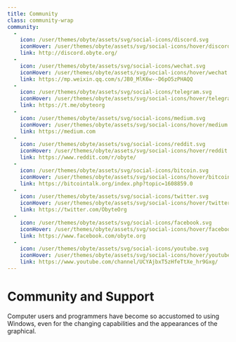 ```yaml
---
title: Community
class: community-wrap
community:
  -
    icon: /user/themes/obyte/assets/svg/social-icons/discord.svg
    iconHover: /user/themes/obyte/assets/svg/social-icons/hover/discord.svg
    link: http://discord.obyte.org/
  -
    icon: /user/themes/obyte/assets/svg/social-icons/wechat.svg
    iconHover: /user/themes/obyte/assets/svg/social-icons/hover/wechat.svg
    link: https://mp.weixin.qq.com/s/JB0_MlK6w--D6pO5zPHAQQ
  -
    icon: /user/themes/obyte/assets/svg/social-icons/telegram.svg
    iconHover: /user/themes/obyte/assets/svg/social-icons/hover/telegram.svg
    link: https://t.me/obyteorg
  -
    icon: /user/themes/obyte/assets/svg/social-icons/medium.svg
    iconHover: /user/themes/obyte/assets/svg/social-icons/hover/medium.svg
    link: https://medium.com
  -
    icon: /user/themes/obyte/assets/svg/social-icons/reddit.svg
    iconHover: /user/themes/obyte/assets/svg/social-icons/hover/reddit.svg
    link: https://www.reddit.com/r/obyte/
  -
    icon: /user/themes/obyte/assets/svg/social-icons/bitcoin.svg
    iconHover: /user/themes/obyte/assets/svg/social-icons/hover/bitcoin.svg
    link: https://bitcointalk.org/index.php?topic=1608859.0
  -
    icon: /user/themes/obyte/assets/svg/social-icons/twitter.svg
    iconHover: /user/themes/obyte/assets/svg/social-icons/hover/twitter.svg
    link: https://twitter.com/ObyteOrg
  -
    icon: /user/themes/obyte/assets/svg/social-icons/facebook.svg
    iconHover: /user/themes/obyte/assets/svg/social-icons/hover/facebook.svg
    link: https://www.facebook.com/obyte.org
  -
    icon: /user/themes/obyte/assets/svg/social-icons/youtube.svg
    iconHover: /user/themes/obyte/assets/svg/social-icons/hover/youtube.svg
    link: https://www.youtube.com/channel/UCYAjbxT5zHfeTtXe_hr9Gxg/
---
```


# Community and Support

Computer users and programmers have become so accustomed to using Windows, even for the changing capabilities and the appearances of the graphical.
